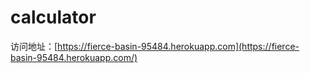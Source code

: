 # calculator

访问地址：[https://fierce-basin-95484.herokuapp.com](https://fierce-basin-95484.herokuapp.com/)
